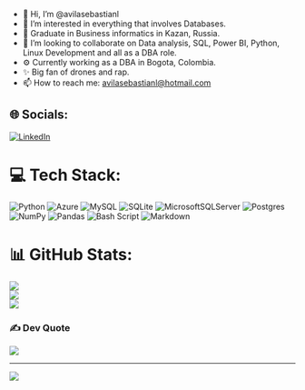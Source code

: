- 👋 Hi, I’m @avilasebastianl
- 👀 I’m interested in everything that involves Databases.
- 🌱 Graduate in Business informatics in Kazan, Russia. 
- 💞️ I’m looking to collaborate on Data analysis, SQL, Power BI, Python, Linux Development and all as a DBA role.
- ⚙️ Currently working as a DBA in Bogota, Colombia.
- ✨ Big fan of drones and rap.
- 📫 How to reach me: avilasebastianl@hotmail.com

## 🌐 Socials:
[![LinkedIn](https://img.shields.io/badge/LinkedIn-%230077B5.svg?logo=linkedin&logoColor=white)](https://linkedin.com/in/avilasebastianl) 

# 💻 Tech Stack:
![Python](https://img.shields.io/badge/python-3670A0?style=for-the-badge&logo=python&logoColor=ffdd54) ![Azure](https://img.shields.io/badge/azure-%230072C6.svg?style=for-the-badge&logo=microsoftazure&logoColor=white) ![MySQL](https://img.shields.io/badge/mysql-4479A1.svg?style=for-the-badge&logo=mysql&logoColor=white) ![SQLite](https://img.shields.io/badge/sqlite-%2307405e.svg?style=for-the-badge&logo=sqlite&logoColor=white) ![MicrosoftSQLServer](https://img.shields.io/badge/Microsoft%20SQL%20Server-CC2927?style=for-the-badge&logo=microsoft%20sql%20server&logoColor=white) ![Postgres](https://img.shields.io/badge/postgres-%23316192.svg?style=for-the-badge&logo=postgresql&logoColor=white) ![NumPy](https://img.shields.io/badge/numpy-%23013243.svg?style=for-the-badge&logo=numpy&logoColor=white) ![Pandas](https://img.shields.io/badge/pandas-%23150458.svg?style=for-the-badge&logo=pandas&logoColor=white) ![Bash Script](https://img.shields.io/badge/bash_script-%23121011.svg?style=for-the-badge&logo=gnu-bash&logoColor=white) ![Markdown](https://img.shields.io/badge/markdown-%23000000.svg?style=for-the-badge&logo=markdown&logoColor=white)
# 📊 GitHub Stats:
![](https://github-readme-stats.vercel.app/api?username=avilasebastianl&theme=github_dark&hide_border=true&include_all_commits=true&count_private=true)<br/>
![](https://nirzak-streak-stats.vercel.app/?user=avilasebastianl&theme=github_dark&hide_border=true)<br/>
![](https://github-readme-stats.vercel.app/api/top-langs/?username=avilasebastianl&theme=github_dark&hide_border=true&include_all_commits=true&count_private=true&layout=compact)

### ✍️ Dev Quote
![](https://quotes-github-readme.vercel.app/api?type=horizontal&theme=radical)

---
[![](https://visitcount.itsvg.in/api?id=avilasebastianl&icon=0&color=0)](https://visitcount.itsvg.in)

<!-- Proudly created with GPRM ( https://gprm.itsvg.in ) -->

<!---
avilasebastianl/avilasebastianl is a ✨ special ✨ repository because its `README.md` (this file) appears on your GitHub profile.
You can click the Preview link to take a look at your changes.
--->
